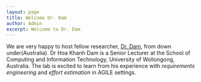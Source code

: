 ```yaml
---
layout: page
title: Welcome Dr. Dam
author: Admin
excerpt: Welcome to Dr. Dam
---
```

We are very happy to host fellow researcher, [Dr. Dam](http://www.uow.edu.au/~hoa/), from down under(Australia). Dr Hoa Khanh Dam is a Senior Lecturer at the School of Computing and Information Technology, University of Wollongong, Australia. The lab is excited to learn from his  experience with *requirements engineering* and *effort estimation* in AGILE settings. 


